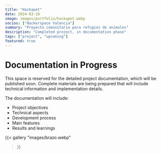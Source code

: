 ```yaml
---
title: "Hackapet"
date: 2024-03-10
image: images/portfolio/hackapet.webp
socios: ["Hackerspace Valencia"]
summary: "Proyecto comunitario para refugios de animales"
description: "Completed project, in documentation phase"
tags: ["project", "upcoming"]
featured: true
---
```


# Documentation in Progress

This space is reserved for the detailed project documentation, which will be published soon. Complete materials are being prepared that will include technical information and implementation details.

The documentation will include:
- Project objectives
- Technical aspects
- Development process
- Main features
- Results and learnings

{{< gallery
"images/brazo.webp"
>}}